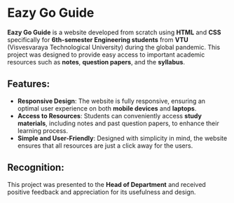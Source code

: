 # Eazy Go Guide

**Eazy Go Guide** is a website developed from scratch using **HTML** and **CSS** specifically for **6th-semester Engineering students** from **VTU** (Visvesvaraya Technological University) during the global pandemic. This project was designed to provide easy access to important academic resources such as **notes**, **question papers**, and the **syllabus**.

## Features:
- **Responsive Design**: The website is fully responsive, ensuring an optimal user experience on both **mobile devices** and **laptops**.
- **Access to Resources**: Students can conveniently access **study materials**, including notes and past question papers, to enhance their learning process.
- **Simple and User-Friendly**: Designed with simplicity in mind, the website ensures that all resources are just a click away for the users.

## Recognition:
This project was presented to the **Head of Department** and received positive feedback and appreciation for its usefulness and design.
